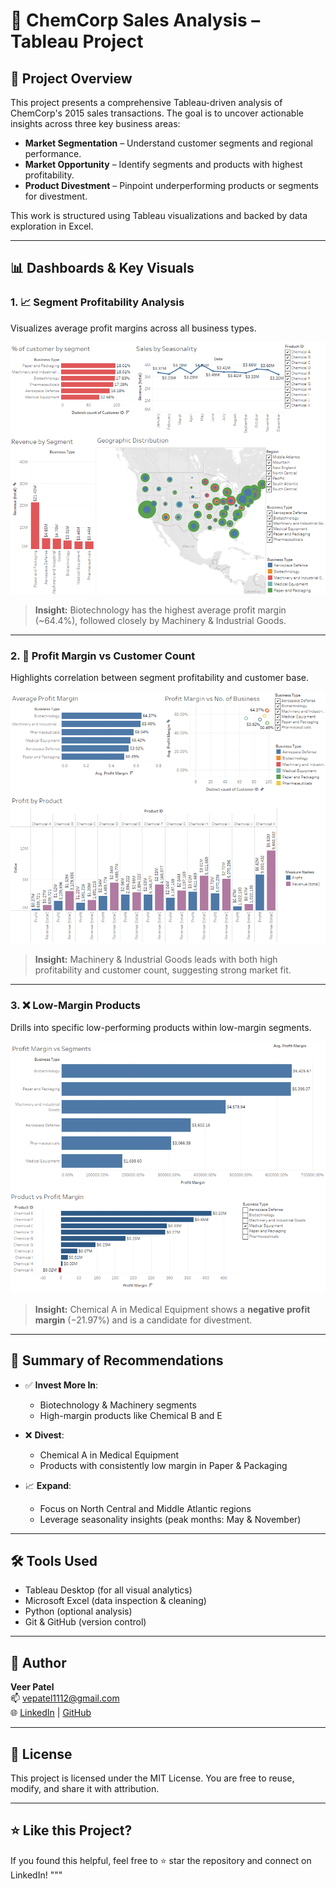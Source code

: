 # 💼 ChemCorp Sales Analysis – Tableau Project

## 📌 Project Overview
This project presents a comprehensive Tableau-driven analysis of ChemCorp's 2015 sales transactions. The goal is to uncover actionable insights across three key business areas:

- **Market Segmentation** – Understand customer segments and regional performance.
- **Market Opportunity** – Identify segments and products with highest profitability.
- **Product Divestment** – Pinpoint underperforming products or segments for divestment.

This work is structured using Tableau visualizations and backed by data exploration in Excel.

---


## 📊 Dashboards & Key Visuals

### 1. 📈 Segment Profitability Analysis
Visualizes average profit margins across all business types.

![Segment Profitability](./visuals/Market_Segment.png)

> **Insight:** Biotechnology has the highest average profit margin (~64.4%), followed closely by Machinery & Industrial Goods.

---


### 2. 🧮 Profit Margin vs Customer Count
Highlights correlation between segment profitability and customer base.

![Profit vs Customers](./visuals/Market_Opportunity.png)

> **Insight:** Machinery & Industrial Goods leads with both high profitability and customer count, suggesting strong market fit.

---


### 3. ❌ Low-Margin Products
Drills into specific low-performing products within low-margin segments.

![Low Margin Products](./visuals/Product_Divestment.png)

> **Insight:** Chemical A in Medical Equipment shows a **negative profit margin** (−21.97%) and is a candidate for divestment.

---


## 🧠 Summary of Recommendations

- ✅ **Invest More In**:
  - Biotechnology & Machinery segments
  - High-margin products like Chemical B and E

- ❌ **Divest**:
  - Chemical A in Medical Equipment
  - Products with consistently low margin in Paper & Packaging

- 📈 **Expand**:
  - Focus on North Central and Middle Atlantic regions
  - Leverage seasonality insights (peak months: May & November)

---


## 🛠 Tools Used

- Tableau Desktop (for all visual analytics)
- Microsoft Excel (data inspection & cleaning)
- Python (optional analysis)
- Git & GitHub (version control)

---


## 👤 Author

**Veer Patel**  
📫 [vepatel1112@gmail.com](mailto:vepatel1112@gmail.com)  
🌐 [LinkedIn](https://linkedin.com/in/veerpatell) | [GitHub](https://github.com/veerpatell)

---


## 📃 License

This project is licensed under the MIT License. You are free to reuse, modify, and share it with attribution.

---


## ⭐ Like this Project?

If you found this helpful, feel free to ⭐ star the repository and connect on LinkedIn!
"""
